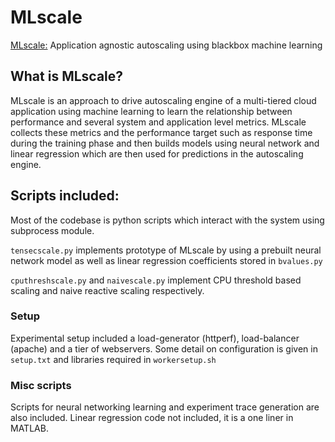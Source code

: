# MLscale
[MLscale:](http://www3.cs.stonybrook.edu/~anshul/suscom17.pdf) Application agnostic autoscaling using blackbox machine learning

## What is MLscale?
MLscale is an approach to drive autoscaling engine of a multi-tiered cloud application using machine learning to learn the relationship 
between performance and several system and application level metrics.
MLscale collects these metrics and the performance target such as response time during the training phase and then builds models using 
neural network and linear regression which are then used for predictions in the autoscaling engine.

## Scripts included:
Most of the codebase is python scripts which interact with the system using subprocess module.

`tensecscale.py` implements prototype of MLscale by using a prebuilt neural network model as well as linear regression coefficients stored in `bvalues.py`

`cputhreshscale.py` and `naivescale.py` implement CPU threshold based scaling and naive reactive scaling respectively.

### Setup
Experimental setup included a load-generator (httperf), load-balancer (apache) and a tier of webservers.
Some detail on configuration is given in `setup.txt` and libraries required in `workersetup.sh`

### Misc scripts
Scripts for neural networking learning and experiment trace generation are also included. Linear regression code not included,
it is a one liner in MATLAB.

